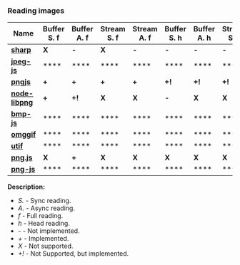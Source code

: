 ### Reading images

| **Name** | **Buffer S. f** | **Buffer A. f** | **Stream S. f** | **Stream A. f** | **Buffer S. h** | **Buffer A. h** | **Stream S. h** | **Stream A. h** |
| --- | --- | --- | --- | --- | --- | --- | --- | --- |
| [**sharp**](https://github.com/lovell/sharp) | **X** | **-** | **X** | **-** | **-** | **-** | **-** | **-** |
| [**jpeg-js**](https://github.com/eugeneware/jpeg-js) | **** | **** | **** | **** | **** | **** | **** | **** |
| [**pngjs**](https://github.com/lukeapage/pngjs) | **+** | **+** | **+** | **+** | **+!** | **+!** | **+!** | **+!** |
| [**node-libpng**](https://github.com/Prior99/node-libpng) | **+** | **+!** | **X** | **X** | **-** | **X** | **X** | **X** |
| [**bmp-js**](https://github.com/shaozilee/bmp-js) | **** | **** | **** | **** | **** | **** | **** | **** |
| [**omggif**](https://github.com/deanm/omggif) | **** | **** | **** | **** | **** | **** | **** | **** |
| [**utif**](https://github.com/photopea/UTIF.js) | **** | **** | **** | **** | **** | **** | **** | **** |
| [**png.js**](https://github.com/arian/pngjs) | **X** | **+** | **X** | **X** | **X** | **X** | **X** | **X** |
| [**png-js**](https://github.com/foliojs/png.js) | **** | **** | **** | **** | **** | **** | **** | **** |

**Description:**
* *S.* - Sync reading.
* *A.* - Async reading.
* *f* - Full reading.
* *h* - Head reading.
* *-* - Not implemented.
* *+* - Implemented.
* *X* - Not supported.
* *+!* - Not Supported, but implemented.